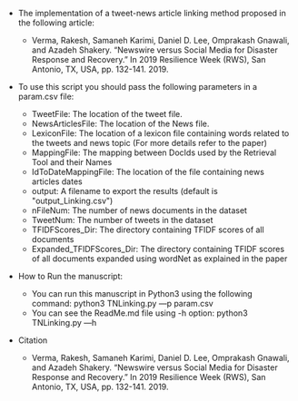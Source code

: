 * The implementation of a tweet-news article linking method proposed in the following article:
	- Verma, Rakesh, Samaneh Karimi, Daniel D. Lee, Omprakash Gnawali, and Azadeh Shakery. “Newswire versus Social Media for Disaster Response and Recovery.” In 2019 Resilience Week (RWS), San Antonio, TX, USA, pp. 132-141. 2019.

* To use this script you should pass the following parameters in a param.csv file:
	- TweetFile: The location of the tweet file.
	- NewsArticlesFile: The location of the News file.
	- LexiconFile: The location of a lexicon file containing words related to the tweets and news topic (For more details refer to the paper)
	- MappingFile: The mapping between DocIds used by the Retrieval Tool and their Names
	- IdToDateMappingFile: The location of the file containing news articles dates 
	- output: A filename to export the results (default is "output_Linking.csv")
	- nFileNum: The number of news documents in the dataset
	- TweetNum: The number of tweets in the dataset
	- TFIDFScores_Dir: The directory containing TFIDF scores of all documents
	- Expanded_TFIDFScores_Dir: The directory containing TFIDF scores of all documents expanded using wordNet as explained in the paper


* How to Run the manuscript:
	- You can run this manuscript in Python3 using the following command:
		python3 TNLinking.py —p param.csv
	- You can see the ReadMe.md file using -h option:
		python3 TNLinking.py —h

* Citation 
	- Verma, Rakesh, Samaneh Karimi, Daniel D. Lee, Omprakash Gnawali, and Azadeh Shakery. “Newswire versus Social Media for Disaster Response and Recovery.” In 2019 Resilience Week (RWS), San Antonio, TX, USA, pp. 132-141. 2019.
